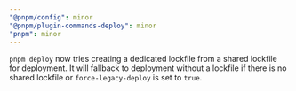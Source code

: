 ```yaml
---
"@pnpm/config": minor
"@pnpm/plugin-commands-deploy": minor
"pnpm": minor
---
```


`pnpm deploy` now tries creating a dedicated lockfile from a shared lockfile for deployment. It will fallback to deployment without a lockfile if there is no shared lockfile or `force-legacy-deploy` is set to `true`.
